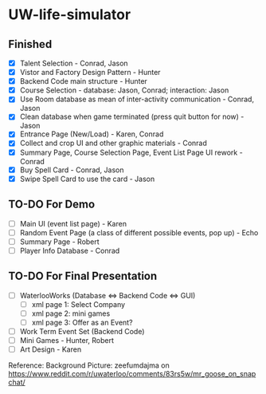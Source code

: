 # UW-life-simulator

## Finished
- [X] Talent Selection - Conrad, Jason
- [X] Vistor and Factory Design Pattern - Hunter
- [X] Backend Code main structure - Hunter
- [X] Course Selection  - database: Jason, Conrad; interaction: Jason
- [X] Use Room database as mean of inter-activity communication - Conrad, Jason
- [X] Clean database when game terminated (press quit button for now) - Jason
- [X] Entrance Page (New/Load) - Karen, Conrad
- [X] Collect and crop UI and other graphic materials - Conrad
- [X] Summary Page, Course Selection Page, Event List Page UI rework - Conrad
- [X] Buy Spell Card - Conrad, Jason
- [X] Swipe Spell Card to use the card - Jason

## TO-DO For Demo
- [ ] Main UI (event list page)  - Karen
- [ ] Random Event Page (a class of different possible events, pop up) - Echo
- [ ] Summary Page - Robert
- [ ] Player Info Database - Conrad

## TO-DO For Final Presentation
- [ ] WaterlooWorks (Database ⇔ Backend Code ⇔ GUI)
    - [ ] xml page 1: Select Company 
    - [ ] xml page 2: mini games 
    - [ ] xml page 3: Offer as an Event?	
- [ ] Work Term Event Set (Backend Code)
- [ ] Mini Games - Hunter, Robert
- [ ] Art Design - Karen

Reference:
Background Picture:  zeefumdajma on https://www.reddit.com/r/uwaterloo/comments/83rs5w/mr_goose_on_snapchat/


